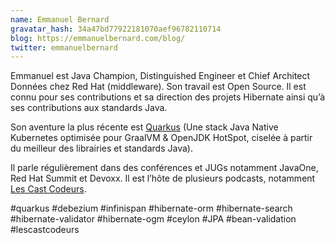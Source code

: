 ```yaml
---
name: Emmanuel Bernard
gravatar_hash: 34a47bd77922181070aef96782110714
blog: https://emmanuelbernard.com/blog/
twitter: emmanuelbernard
---
```


Emmanuel est Java Champion, Distinguished Engineer et Chief Architect Données chez Red Hat (middleware).
Son travail est Open Source.
Il est connu pour ses contributions et sa direction des projets Hibernate
ainsi qu’à ses contributions aux standards Java.

Son aventure la plus récente est [Quarkus](https://quarkus.io) (Une stack Java Native Kubernetes optimisée pour GraalVM & OpenJDK HotSpot, ciselée à partir du meilleur des librairies et standards Java).

Il parle régulièrement dans des conférences et JUGs notamment
JavaOne, Red Hat Summit et Devoxx.
Il est l’hôte de plusieurs podcasts, notamment [Les Cast Codeurs](https://lescastcodeurs.com).

 #quarkus #debezium #infinispan #hibernate-orm #hibernate-search #hibernate-validator #hibernate-ogm #ceylon #JPA #bean-validation #lescastcodeurs
